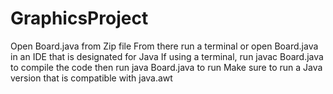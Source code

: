 # GraphicsProject

Open Board.java from Zip file 
From there run a terminal or open Board.java in an IDE that is designated for Java
If using a terminal, run javac Board.java to compile the code then run java Board.java to run
Make sure to run a Java version that is compatible with java.awt
